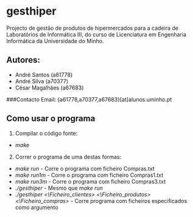 gesthiper
===============

Projecto de gestão de produtos de hipermercados para a cadeira de Laboratórios de
Informática III, do curso de Licenciatura em Engenharia Informática da Universidade
do Minho.

Autores:
-----------

 * André Santos (a61778)
 * André Silva (a70377)  
 * César Magalhães (a67683)  

###Contacto Email:
{a61778,a70377,a67683}[at]alunos.uminho.pt


Como usar o programa
----------------------

1) Compilar o código fonte:  
* *make*  

2) Correr o programa de uma destas formas:  
* *make run*  -  Corre o programa com ficheiro Compras.txt  
* *make run1m* - Corre o programa com ficheiro Compras1.txt  
* *make run3m* - Corre o programa com ficheiro Compras3.txt  
* *./gesthiper*  - Mesmo que *make run*  
* *./gesthiper <\Ficheiro_clientes> <\Ficheiro_produtos> <\Ficheiro_compras>*  - Corre programa com ficheiros especificados como argumento



